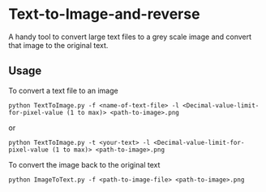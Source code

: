# Text-to-Image-and-reverse
A handy tool to convert large text files to a grey scale image and convert that image to the original text.

## Usage
To convert a text file to an image
```
python TextToImage.py -f <name-of-text-file> -l <Decimal-value-limit-for-pixel-value (1 to max)> <path-to-image>.png
```
or

```
python TextToImage.py -t <your-text> -l <Decimal-value-limit-for-pixel-value (1 to max)> <path-to-image>.png
```

To convert the image back to the original text

```
python ImageToText.py -f <path-to-image-file> <path-to-image>.png
```

